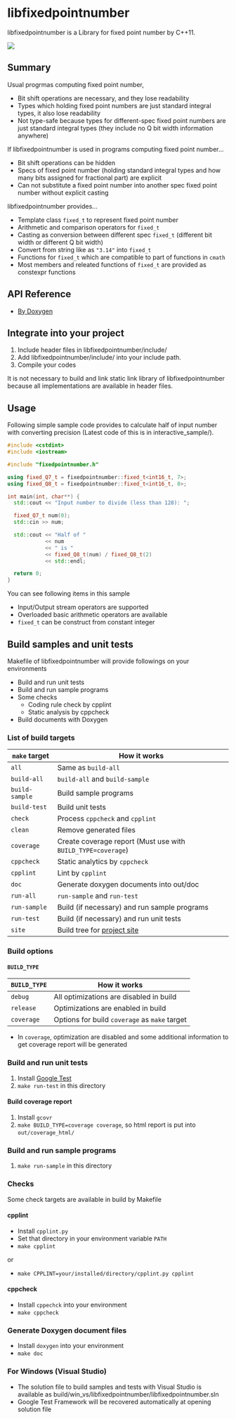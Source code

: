 # libfixedpointnumber

libfixedpointnumber is a Library for fixed point number by C++11.

![](https://github.com/MinoruSekine/libfixedpointnumber/workflows/Check%20build/badge.svg?branch=master)

## Summary

Usual progrmas computing fixed point number,

- Bit shift operations are necessary, and they lose readability
- Types which holding fixed point numbers are just standard integral types,
  it also lose readability
- Not type-safe because types for different-spec fixed point numbers are
  just standard integral types
  (they include no Q bit width information anywhere)

If libfixedpointnumber is used in programs computing fixed point number...

- Bit shift operations can be hidden
- Specs of fixed point number
  (holding standard integral types
  and how many bits assigned for fractional part)
  are explicit
- Can not substitute a fixed point number into another spec fixed point number
  without explicit casting

libfixedpointnumber provides...

- Template class `fixed_t` to represent fixed point number
- Arithmetic and comparison operators for `fixed_t`
- Casting as conversion between different spec `fixed_t`
  (different bit width or different Q bit width)
- Convert from string like as `"3.14"` into `fixed_t`
- Functions for `fixed_t` which are compatible to part of functions in `cmath`
- Most members and releated functions of `fixed_t`
  are provided as constexpr functions

## API Reference

- [By Doxygen](https://minorusekine.github.io/libfixedpointnumber/Doxygen/html/)

## Integrate into your project

1. Include header files in libfixedpointnumber/include/
1. Add libfixedpointnumber/include/ into your include path.
1. Compile your codes

It is not necessary to build and link static link library of libfixedpointnumber
because all implementations are available in header files.

## Usage

Following simple sample code provides to calculate half of input number
with converting precision
(Latest code of this is in interactive_sample/).

```C++
#include <cstdint>
#include <iostream>

#include "fixedpointnumber.h"

using fixed_Q7_t = fixedpointnumber::fixed_t<int16_t, 7>;
using fixed_Q8_t = fixedpointnumber::fixed_t<int16_t, 8>;

int main(int, char**) {
  std::cout << "Input number to divide (less than 128): ";

  fixed_Q7_t num(0);
  std::cin >> num;

  std::cout << "Half of "
            << num
            << " is "
            << fixed_Q8_t(num) / fixed_Q8_t(2)
            << std::endl;

  return 0;
}
```

You can see following items in this sample

- Input/Output stream operators are supported
- Overloaded basic arithmetic operators are available
- `fixed_t` can be construct from constant integer

## Build samples and unit tests

Makefile of libfixedpointnumber will provide followings on your environments

- Build and run unit tests
- Build and run sample programs
- Some checks
  - Coding rule check by cpplint
  - Static analysis by cppcheck
- Build documents with Doxygen

### List of build targets

| `make` target | How it works |
----|----
| `all` | Same as `build-all` |
| `build-all` | `build-all` and `build-sample` |
| `build-sample` | Build sample programs |
| `build-test` | Build unit tests |
| `check` | Process `cppcheck` and `cpplint` |
| `clean` | Remove generated files |
| `coverage` | Create coverage report (Must use with `BUILD_TYPE=coverage`) |
| `cppcheck` | Static analytics by `cppcheck` |
| `cpplint` | Lint by `cpplint` |
| `doc` | Generate doxygen documents into out/doc |
| `run-all` | `run-sample` and `run-test` |
| `run-sample` | Build (if necessary) and run sample programs |
| `run-test` | Build (if necessary) and run unit tests |
| `site` | Build tree for [project site](https://minorusekine.github.io/libfixedpointnumber/) |

### Build options

#### `BUILD_TYPE`

| `BUILD_TYPE` | How it works |
----|----
| `debug` | All optimizations are disabled in build |
| `release` | Optimizations are enabled in build |
| `coverage` | Options for build `coverage` as `make` target |

- In `coverage`, optimization are disabled
  and some additional information
  to get coverage report will be generated

### Build and run unit tests

1. Install [Google Test](https://github.com/google/googletest)
1. `make run-test` in this directory

#### Build coverage report

1. Install `gcovr`
1. `make BUILD_TYPE=coverage coverage`,
   so html report is put into `out/coverage_html/`

### Build and run sample programs

1. `make run-sample` in this directory

### Checks

Some check targets are available in build by Makefile

#### cpplint

- Install `cpplint.py`
- Set that directory in your environment variable `PATH`
- `make cpplint`

or

- `make CPPLINT=your/installed/directory/cpplint.py cpplint`

#### cppcheck

- Install `cppechck` into your environment
- `make cppcheck`

### Generate Doxygen document files

- Install `doxygen` into your environment
- `make doc`

### For Windows (Visual Studio)

- The solution file to build samples and tests with Visual Studio
  is available as build/win_vs/libfixedpointnumber/libfixedpointnumber.sln
- Google Test Framework will be recovered automatically
  at opening solution file
